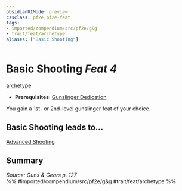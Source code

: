 ```yaml
---
obsidianUIMode: preview
cssclass: pf2e,pf2e-feat
tags:
- imported/compendium/src/pf2e/g&g
- trait/feat/archetype
aliases: ["Basic Shooting"]
---
```

# Basic Shooting  *Feat 4*  
[archetype](archetype.md)  

- **Prerequisites**: [Gunslinger Dedication](gunslinger-dedication-g-g.md)

You gain a 1st- or 2nd-level gunslinger feat of your choice.

## Basic Shooting leads to...

[Advanced Shooting](advanced-shooting-g-g.md)

## Summary

*Source: Guns & Gears p. 127*  
%% #imported/compendium/src/pf2e/g&g #trait/feat/archetype %%